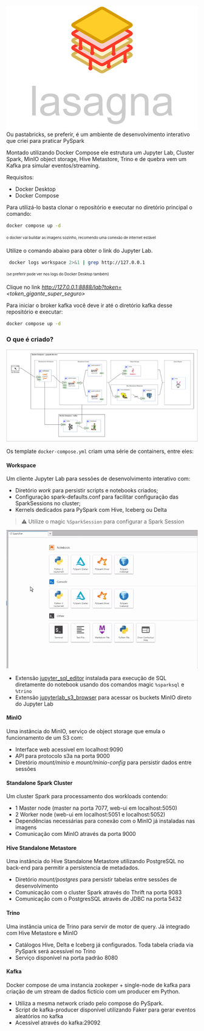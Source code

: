 ![alt text](drawio/pastabricks-2.png "Title")
Ou pastabricks, se preferir, é um ambiente de desenvolvimento interativo que criei para praticar PySpark

Montado utilizando Docker Compose ele estrutura um Jupyter Lab, Cluster Spark, MinIO object storage, Hive Metastore, Trino e de quebra vem um Kafka pra simular eventos/streaming.

Requisitos:
- Docker Desktop
- Docker Compose

Para utilizá-lo basta clonar o repositório e executar no diretório principal o comando:

```bash
docker compose up -d
```

<sub><sup>o docker vai buildar as imagens sozinho, recomendo uma conexão de internet estável</sup></sub>

Utilize o comando abaixo para obter o link do Jupyter Lab.

```bash
 docker logs workspace 2>&1 | grep http://127.0.0.1
```

<sub><sup>(se preferir pode ver nos logs do Docker Desktop também)</sup></sub>

Clique no link _http://127.0.0.1:8888/lab?token=<token_gigante_super_seguro>_

Para iniciar o broker kafka você deve ir até o diretório kafka desse repositório e executar:

```bash
docker compose up -d
```

### O que é criado?

![alt text](drawio/analytics-lab.png "Title")

Os template `docker-compose.yml` criam uma série de containers, entre eles:

#### Workspace
Um cliente Jupyter Lab para sessões de desenvolvimento interativo com:
+ Diretório _work_ para persistir scripts e notebooks criados;
+ Configuração spark-defaults.conf para facilitar configuração das SparkSessions no cluster;
+ Kernels dedicados para PySpark com Hive, Iceberg ou Delta

> :warning: Utilize o magic `%SparkSession` para configurar a Spark Session

![alt text](drawio/kernels.gif "Title")
+ Extensão [jupyter_sql_editor](https://github.com/CybercentreCanada/jupyterlab-sql-editor) instalada para execução de SQL diretamente do notebook usando dos comandos magic `%sparksql` e `%trino` 
+ Extensão [jupyterlab_s3_browser](https://github.com/IBM/jupyterlab-s3-browser) para acessar os buckets MinIO direto do Jupyter Lab

#### MinIO
Uma instância do MinIO, serviço de object storage que emula o funcionamento de um S3 com:
+ Interface web acessivel em localhost:9090
+ API para protocolo s3a na porta 9000
+ Diretório _mount/minio_ e _mount/minio-config_ para persistir dados entre sessões

#### Standalone Spark Cluster
Um cluster Spark para processamento dos workloads contendo:
+ 1 Master node (master na porta 7077, web-ui em localhost:5050)
+ 2 Worker node (web-ui em localhost:5051 e localhost:5052)
+ Dependências necessárias para conexão com o MinIO já instaladas nas imagens
+ Comunicação com MinIO através da porta 9000

#### Hive Standalone Metastore
Uma instância do Hive Standalone Metastore utilizando PostgreSQL no back-end para permitir a persistencia de metadados.
+ Diretório _mount/postgres_ para persistir tabelas entre sessões de desenvolvimento
+ Comunicação com o cluster Spark através do Thrift na porta 9083
+ Comunicação com o PostgresSQL através de JDBC na porta 5432

#### Trino
Uma instância unica de Trino para servir de motor de query. Já integrado com Hive Metastore e MinIO
+ Catálogos Hive, Delta e Iceberg já configurados. Toda tabela criada via PySpark será acessível no Trino
+ Serviço disponível na porta padrão 8080

#### Kafka
Docker compose de uma instancia zookeper + single-node de kafka para criação de um stream de dados fictício com um producer em Python.
+ Utiliza a mesma network criado pelo compose do PySpark.
+ Script de kafka-producer disponível utilizando Faker para gerar eventos aleatórios no kafka
+ Acessivel através do kafka:29092